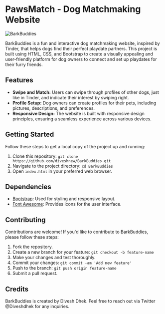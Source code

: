 # PawsMatch - Dog Matchmaking Website

![BarkBuddies](link_to_logo_image)

BarkBuddies is a fun and interactive dog matchmaking website, inspired by Tinder, that helps dogs find their perfect playdate partners. This project is built using HTML, CSS, and Bootstrap to create a visually appealing and user-friendly platform for dog owners to connect and set up playdates for their furry friends.

## Features

- **Swipe and Match:** Users can swipe through profiles of other dogs, just like in Tinder, and indicate their interest by swiping right.
- **Profile Setup:** Dog owners can create profiles for their pets, including pictures, descriptions, and preferences.
- **Responsive Design:** The website is built with responsive design principles, ensuring a seamless experience across various devices.

## Getting Started

Follow these steps to get a local copy of the project up and running:

1. Clone this repository: `git clone https://github.com/diveshnew/BarkBuddies.git`
2. Navigate to the project directory: `cd BarkBuddies`
3. Open `index.html` in your preferred web browser.

## Dependencies

- [Bootstrap](https://getbootstrap.com/): Used for styling and responsive layout.
- [Font Awesome](https://fontawesome.com/): Provides icons for the user interface.

## Contributing

Contributions are welcome! If you'd like to contribute to BarkBuddies, please follow these steps:

1. Fork the repository.
2. Create a new branch for your feature: `git checkout -b feature-name`
3. Make your changes and test thoroughly.
4. Commit your changes: `git commit -am 'Add new feature'`
5. Push to the branch: `git push origin feature-name`
6. Submit a pull request.

## Credits

BarkBuddies is created by Divesh Dhek. Feel free to reach out via Twitter @Diveshdhek for any inquiries.

